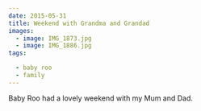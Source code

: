 ```yaml
---
date: 2015-05-31
title: Weekend with Grandma and Grandad
images:
  - image: IMG_1873.jpg
  - image: IMG_1886.jpg
tags:

  - baby roo
  - family
---
```

Baby Roo had a lovely weekend with my Mum and Dad.